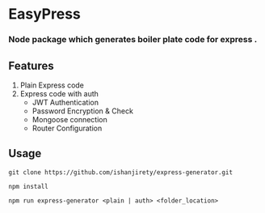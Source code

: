 # EasyPress

### Node package which generates boiler plate code for express .

 ## Features 
 
 1. Plain Express code
 2. Express code with auth 
 	* JWT Authentication 
	* Password Encryption & Check
	* Mongoose connection 
	* Router Configuration 
	
## Usage 

    git clone https://github.com/ishanjirety/express-generator.git

    npm install
	
	npm run express-generator <plain | auth> <folder_location>
	
	

	
	
